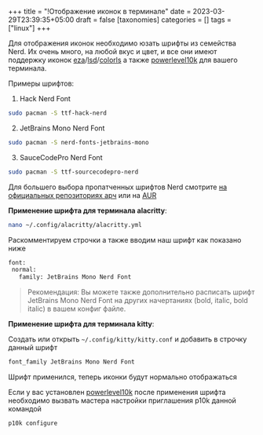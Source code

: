 +++
title = "!Отображение иконок в терминале"
date = 2023-03-29T23:39:35+05:00
draft = false
[taxonomies]
categories = []
tags = ["linux"]
+++

Для отображения иконок необходимо юзать шрифты из семейства Nerd. Их очень много, на любой вкус и цвет, и все они имеют поддержку иконок [eza](https://archlinux.org/packages/extra/x86_64/eza/)/[lsd](https://archlinux.org/packages/community/x86_64/lsd/)/[colorls](https://aur.archlinux.org/packages/ruby-colorls) а также [powerlevel10k](https://github.com/romkatv/powerlevel10k) для вашего терминала.

Примеры шрифтов:

1. Hack Nerd Font

```sh
sudo pacman -S ttf-hack-nerd
```

2. JetBrains Mono Nerd Font

```sh
sudo pacman -S nerd-fonts-jetbrains-mono
```

3. SauceCodePro Nerd Font

```sh
sudo pacman -S ttf-sourcecodepro-nerd
```

Для большего выбора пропатченных шрифтов Nerd смотрите [на официальных репозиториях арч](https://archlinux.org/packages/?sort=&q=ttf+nerd&maintainer=&flagged=) или на [AUR](https://aur.archlinux.org/packages?K=nerd-fonts&SB=p)

**Применение шрифта для терминала alacritty**:

```sh
nano ~/.config/alacritty/alacritty.yml
```

Раскомментируем строчки а также вводим наш шрифт как показано ниже

```sh
font:
 normal:
   family: JetBrains Mono Nerd Font
```

> Рекомендация: Вы можете также дополнительно расписать шрифт JetBrains Mono Nerd Font на других начертаниях (bold, italic, bold italic) в вашем конфиг файле.

**Применение шрифта для терминала kitty**:

Создать или открыть `~/.config/kitty/kitty.conf` и добавить в строчку данный шрифт

```sh
font_family JetBrains Mono Nerd Font
```

Шрифт применился, теперь иконки будут нормально отображаться

Если у вас установлен [powerlevel10k](https://github.com/romkatv/powerlevel10k) после применения шрифта необходимо вызвать мастера настройки приглашения p10k данной командой

```sh
p10k configure
```

